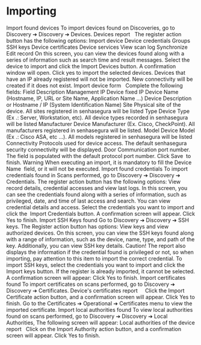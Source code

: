 # Importing 

Import found devices
To import devices found on Discoveries, go to 
Discovery ➔ Discovery ➔ Devices.
Devices report
 
The register action button has the following options:
Import device
Device credentials
Groups
SSH keys
Device certificates
Device services
View scan log
Synchronize
Edit record
On this screen, you can view the devices found along with a series of information such as search time and result messages.
Select the device to import and click the 
Import Devices
 button.
A confirmation window will open. Click 
yes
 to import the selected devices.
Devices that have an IP already registered will not be imported. New connectivity will be created if it does not exist.
Import device form
 
Complete the following fields:
Field
Description
Management IP
Device fixed IP
Device Name (Hostname, IP, URL or Site Name, Application Name ...)
Device Description or Hostname / IP (System Identification Name)
Site
Physical site of the device. All sites registered in senhasegura will be listed
Type
Device Type (Ex .: Server, Workstation, etc). All device types recorded in senhasegura will be listed
Manufacturer
Device Manufacturer (Ex. Cisco, CheckPoint). All manufacturers registered in senhasegura will be listed.
Model
Device Model (Ex .: Cisco ASA, etc ...). All models registered in senhasegura will be listed
Connectivity
Protocols used for device access. The default senhasegura security connectivity will be displayed.
Door
Communication port number. The field is populated with the default protocol port number.
Click 
Save 
to finish.
Warning
When executing an import, it is mandatory to 
fill
 the 
Device Name 
field, or it will not be executed.
Import found credentials
To import credentials found in Scans performed, go to 
Discovery ➔ Discovery ➔ Credentials.
The register action button has the following options: View record details, credential accesses and view last logs.
In this screen, you can see the credentials found along with a series of information, such as privileged, date, and time of last access and search. You can view credential details and access.
Select the credentials you want to import and click the
 Import Credentials
 button.
A confirmation screen will appear. Click 
Yes
 to finish.
Import SSH Keys found
Go to 
Discovery ➔ Discovery ➔ SSH keys.
The Register action button has options: View keys and view authorized devices. On this screen, you can view the SSH keys found along with a range of information, such as the device, name, type, and path of the key. Additionally, you can view SSH key details.
Caution!
The report also displays the information if the credential found is privileged or not, so when importing, pay attention to this item to import the correct credential.
To import SSH keys, select the credentials you want to import and click the 
Import keys
 button. If the register is already imported, it cannot be selected.
A confirmation screen will appear: Click 
Yes
 to finish.
Import certificates found
To import certificates on scans performed, go to 
Discovery ➔ Discovery ➔ Certificates.
Device's certificates report
 
 
Click the 
Import Certificate
 action button, and a confirmation screen will appear. Click 
Yes
 to finish.
Go to the 
Certificates ➔ Operational ➔ Certificates
 menu to view the imported certificate.
Import local authorities found
To view local authorities found on scans performed, go to 
Discovery ➔ Discovery ➔ Local Authorities,
The following screen will appear:
Local authorities of the device report
 
Click on the 
Import Authority
 action button, and a confirmation screen will appear. Click 
Yes
 to finish.